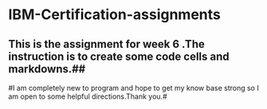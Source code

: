# IBM-Certification-assignments
## This is the assignment for week 6 .The instruction is to create some code cells and markdowns.##
#I am completely new to program and hope to get my know base strong so I am open to some helpful directions.Thank you.#
